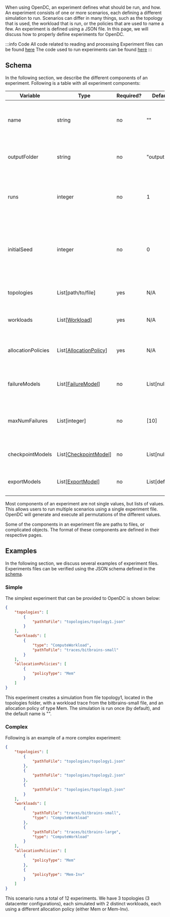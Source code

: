 When using OpenDC, an experiment defines what should be run, and how. An experiment consists of one or more scenarios, 
each defining a different simulation to run. Scenarios can differ in many things, such as the topology that is used, 
the workload that is run, or the policies that are used to name a few. An experiment is defined using a JSON file. 
In this page, we will discuss how to properly define experiments for OpenDC.

:::info Code
All code related to reading and processing Experiment files can be found [here](https://github.com/atlarge-research/opendc/tree/master/opendc-experiments/opendc-experiments-base/src/main/kotlin/org/opendc/experiments/base/experiment)
The code used to run experiments can be found [here](https://github.com/atlarge-research/opendc/tree/master/opendc-experiments/opendc-experiments-base/src/main/kotlin/org/opendc/experiments/base/runner)
:::

## Schema

In the following section, we describe the different components of an experiment. Following is a table with all experiment components:

| Variable           | Type                                                                    | Required? | Default       | Description                                                                                           |
|--------------------|-------------------------------------------------------------------------|-----------|---------------|-------------------------------------------------------------------------------------------------------|
| name               | string                                                                  | no        | ""            | Name of the scenario, used for identification and referencing.                                        |
| outputFolder       | string                                                                  | no        | "output"      | Directory where the simulation outputs will be stored.                                                |
| runs               | integer                                                                 | no        | 1             | Number of times the same scenario should be run. Each scenario is run with a different seed.          |
| initialSeed        | integer                                                                 | no        | 0             | The seed used for random number generation during a scenario. Setting a seed ensures reproducability. |
| topologies         | List[path/to/file]                                                      | yes       | N/A           | Paths to the JSON files defining the topologies.                                                      |
| workloads          | List[[Workload](/docs/documentation/Input/Workload.md)]                 | yes       | N/A           | Paths to the files defining the workloads executed.                                                   |
| allocationPolicies | List[[AllocationPolicy](/docs/documentation/Input/AllocationPolicy.md)] | yes       | N/A           | Allocation policies used for resource management in the scenario.                                     |
| failureModels      | List[[FailureModel](/docs/documentation/Input/FailureModel.md)]         | no        | List[null]    | List of failure models to simulate various types of failures.                                         |
| maxNumFailures     | List[integer]                                                           | no        | [10]          | The max number of times a task can fail before being terminated.                                      |
| checkpointModels   | List[[CheckpointModel](/docs/documentation/Input/CheckpointModel.md)]   | no        | List[null]    | Paths to carbon footprint trace files.                                                                |
| exportModels       | List[[ExportModel](/docs/documentation/Input/ExportModel.md)]           | no        | List[default] | Specifications for exporting data from the simulation.                                                |

Most components of an experiment are not single values, but lists of values.
This allows users to run multiple scenarios using a single experiment file.
OpenDC will generate and execute all permutations of the different values.

Some of the components in an experiment file are paths to files, or complicated objects. The format of these components 
are defined in their respective pages.

## Examples
In the following section, we discuss several examples of experiment files. Experiments files can be verified using the
JSON schema defined in the [schema](TopologySchema).

### Simple

The simplest experiment that can be provided to OpenDC is shown below:
```json
{
    "topologies": [
        {
            "pathToFile": "topologies/topology1.json"
        }
    ],
    "workloads": [
        {
            "type": "ComputeWorkload",
            "pathToFile": "traces/bitbrains-small"
        }
    ],
    "allocationPolicies": [
        {
            "policyType": "Mem"
        }
    ]
}
```

This experiment creates a simulation from file topology1, located in the topologies folder, with a workload trace from the
bitbrains-small file, and an allocation policy of type Mem. The simulation is run once (by default), and the default
name is "".

### Complex
Following is an example of a more complex experiment:
```json
{
    "topologies": [
        {
            "pathToFile": "topologies/topology1.json"
        },
        {
            "pathToFile": "topologies/topology2.json"
        },
        {
            "pathToFile": "topologies/topology3.json"
        }
    ],
    "workloads": [
        {
            "pathToFile": "traces/bitbrains-small",
            "type": "ComputeWorkload"
        },
        {
            "pathToFile": "traces/bitbrains-large",
            "type": "ComputeWorkload"
        }
    ],
    "allocationPolicies": [
        {
            "policyType": "Mem"
        },
        {
            "policyType": "Mem-Inv"
        }
    ]
}
```

This scenario runs a total of 12 experiments. We have 3 topologies (3 datacenter configurations), each simulated with
2 distinct workloads, each using a different allocation policy (either Mem or Mem-Inv).
